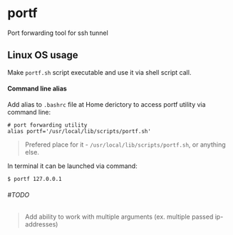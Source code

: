 # portf
Port forwarding tool for ssh tunnel

## Linux OS usage

Make `portf.sh` script executable and use it via shell script call.

#### Command line alias

Add alias to `.bashrc` file at Home derictory to access portf utility via command line:
```
# port forwarding utility
alias portf='/usr/local/lib/scripts/portf.sh'
```

> Prefered place for it - `/usr/local/lib/scripts/portf.sh`, or anything else.

In terminal it can be launched via command:
```
$ portf 127.0.0.1
```

###### #TODO

> Add ability to work with multiple arguments (ex. multiple passed ip-addresses)